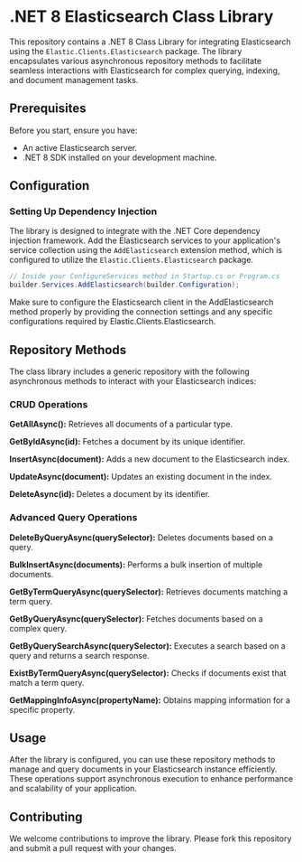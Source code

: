# .NET 8 Elasticsearch Class Library

This repository contains a .NET 8 Class Library for integrating Elasticsearch using the `Elastic.Clients.Elasticsearch` package. The library encapsulates various asynchronous repository methods to facilitate seamless interactions with Elasticsearch for complex querying, indexing, and document management tasks.

## Prerequisites

Before you start, ensure you have:
- An active Elasticsearch server.
- .NET 8 SDK installed on your development machine.

## Configuration

### Setting Up Dependency Injection

The library is designed to integrate with the .NET Core dependency injection framework. Add the Elasticsearch services to your application's service collection using the `AddElasticsearch` extension method, which is configured to utilize the `Elastic.Clients.Elasticsearch` package.

```csharp
// Inside your ConfigureServices method in Startup.cs or Program.cs
builder.Services.AddElasticsearch(builder.Configuration);
```
Make sure to configure the Elasticsearch client in the AddElasticsearch method properly by providing the connection settings and any specific configurations required by Elastic.Clients.Elasticsearch.

## Repository Methods
The class library includes a generic repository with the following asynchronous methods to interact with your Elasticsearch indices:

### CRUD Operations
**GetAllAsync():** Retrieves all documents of a particular type.

**GetByIdAsync(id):** Fetches a document by its unique identifier.

**InsertAsync(document):** Adds a new document to the Elasticsearch index.

**UpdateAsync(document):** Updates an existing document in the index.

**DeleteAsync(id):** Deletes a document by its identifier.

### Advanced Query Operations

**DeleteByQueryAsync(querySelector):** Deletes documents based on a query.

**BulkInsertAsync(documents):** Performs a bulk insertion of multiple documents.

**GetByTermQueryAsync(querySelector):** Retrieves documents matching a term query.

**GetByQueryAsync(querySelector):** Fetches documents based on a complex query.

**GetByQuerySearchAsync(querySelector):** Executes a search based on a query and returns a search response.

**ExistByTermQueryAsync(querySelector):** Checks if documents exist that match a term query.

**GetMappingInfoAsync(propertyName):** Obtains mapping information for a specific property.

## Usage
After the library is configured, you can use these repository methods to manage and query documents in your Elasticsearch instance efficiently. These operations support asynchronous execution to enhance performance and scalability of your application.

## Contributing
We welcome contributions to improve the library. Please fork this repository and submit a pull request with your changes.
